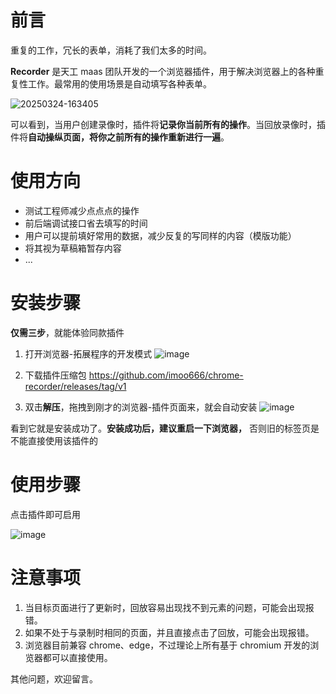 # 前言

重复的工作，冗长的表单，消耗了我们太多的时间。

**Recorder** 是天工 maas 团队开发的一个浏览器插件，用于解决浏览器上的各种重复性工作。最常用的使用场景是自动填写各种表单。


![20250324-163405](https://github.com/user-attachments/assets/afd09299-489e-40e0-bbb3-49a6e9e1e325)

可以看到，当用户创建录像时，插件将**记录你当前所有的操作**。当回放录像时，插件将**自动操纵页面，将你之前所有的操作重新进行一遍**。

  


# 使用方向

-   测试工程师减少点点点的操作
-   前后端调试接口省去填写的时间
-   用户可以提前填好常用的数据，减少反复的写同样的内容（模版功能）
-   将其视为草稿箱暂存内容
-   ...

  


  


# 安装步骤

**仅需三步**，就能体验同款插件

1.  打开浏览器-拓展程序的开发模式
![image](https://github.com/user-attachments/assets/5b2619c3-52e2-4ced-99bd-2321e6cf46ca)


2.  下载插件压缩包 https://github.com/imoo666/chrome-recorder/releases/tag/v1
3.  双击**解压**，拖拽到刚才的浏览器-插件页面来，就会自动安装
![image](https://github.com/user-attachments/assets/2ef2088a-23f7-4a73-b0f8-c0e1037625b0)

看到它就是安装成功了。**安装成功后，建议重启一下浏览器，** 否则旧的标签页是不能直接使用该插件的

  


# 使用步骤

点击插件即可启用

![image](https://github.com/user-attachments/assets/e985fc1d-9ba4-4683-b409-7d023baca62e)



# 注意事项

1.  当目标页面进行了更新时，回放容易出现找不到元素的问题，可能会出现报错。
1.  如果不处于与录制时相同的页面，并且直接点击了回放，可能会出现报错。
1.  浏览器目前兼容 chrome、edge，不过理论上所有基于 chromium 开发的浏览器都可以直接使用。

  


其他问题，欢迎留言。
